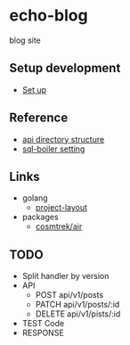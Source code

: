 # echo-blog

blog site

## Setup development

- [Set up](./docs/dev.md)

## Reference

- [api directory structure](./api/docs/directory_structure.md)
- [sql-boiler setting](./api/docs/sql_boiler.md)

## Links

- golang
  - [project-layout](https://github.com/golang-standards/project-layout)
- packages
  - [cosmtrek/air](https://github.com/cosmtrek/air)

## TODO

- Split handler by version
- API
  - POST api/v1/posts
  - PATCH api/v1/posts/:id
  - DELETE api/v1/pists/:id
- TEST Code
- RESPONSE
